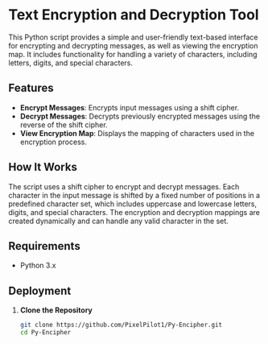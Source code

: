 # Text Encryption and Decryption Tool

This Python script provides a simple and user-friendly text-based interface for encrypting and decrypting messages, as well as viewing the encryption map. It includes functionality for handling a variety of characters, including letters, digits, and special characters.

## Features

- **Encrypt Messages**: Encrypts input messages using a shift cipher.
- **Decrypt Messages**: Decrypts previously encrypted messages using the reverse of the shift cipher.
- **View Encryption Map**: Displays the mapping of characters used in the encryption process.

## How It Works

The script uses a shift cipher to encrypt and decrypt messages. Each character in the input message is shifted by a fixed number of positions in a predefined character set, which includes uppercase and lowercase letters, digits, and special characters. The encryption and decryption mappings are created dynamically and can handle any valid character in the set.

## Requirements

- Python 3.x

## Deployment

1. **Clone the Repository**
   ```sh
   git clone https://github.com/PixelPilot1/Py-Encipher.git
   cd Py-Encipher
  
